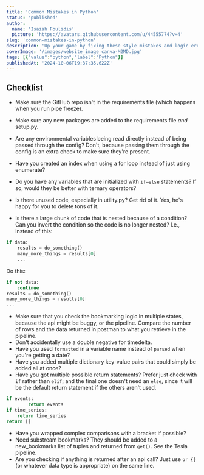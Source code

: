 ```yaml
---
title: 'Common Mistakes in Python'
status: 'published'
author:
  name: 'Isaiah Foulidis'
  picture: 'https://avatars.githubusercontent.com/u/44555774?v=4'
slug: 'common-mistakes-in-python'
description: 'Up your game by fixing these style mistakes and logic errors.'
coverImage: '/images/website_image_canva-M2MD.jpg'
tags: [{"value":"python","label":"Python"}]
publishedAt: '2024-10-06T19:37:35.622Z'
---
```


## Checklist

- Make sure the GitHub repo isn't in the requirements file (which happens when you run pipe freeze).

- Make sure any new packages are added to the requirements file *and* setup.py.

- Are any environmental variables being read directly instead of being passed through the config? Don't, because passing them through the config is an extra check to make sure they're present.

- Have you created an index when using a for loop instead of just using enumerate?

- Do you have any variables that are initialized with `if–else` statements? If so, would they be better with ternary operators?

- Is there unused code, especially in utility.py? Get rid of it. Yes, he's happy for you to delete tons of it.

- Is there a large chunk of code that is nested because of a condition? Can you invert the condition so the code is no longer nested? I.e., instead of this:

```python
if data:
	results = do_something()
	many_more_things = results[0]
	...
```

Do this:

```python
if not data:
	continue
results = do_something()
many_more_things = results[0]
...
```

- Make sure that you check the bookmarking logic in multiple states, because the api might be buggy, or the pipeline. Compare the number of rows and the data returned in postman to what you retrieve in the pipeline.
- Don't accidentally use a double negative for timedelta.
- Have you used `formatted` in a variable name instead of `parsed` when you're getting a date?
- Have you added multiple dictionary key-value pairs that could simply be added all at once?
- Have you got multiple possible return statements? Prefer just check with `if` rather than `elif`; and the final one doesn't need an `else`, since it will be the default return statement if the others aren't used.

```python
if events:
        return events
if time_series:
    return time_series
return []
```

- Have you wrapped complex comparisons with a bracket if possible?
- Need substream bookmarks? They should be added to a new_bookmarks list of tuples and returned from `get()`. See the Tesla pipeline.
- Are you checking if anything is returned after an api call? Just use `or {}` (or whatever data type is appropriate) on the same line.